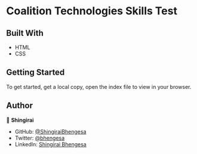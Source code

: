 # Coalition Technologies Skills Test

## Built With

- HTML
- CSS

## Getting Started

To get started, get a local copy, open the index file to view in your browser.


## Author

👤 **Shingirai**

- GitHub: [@ShingiraiBhengesa](https://github.com/ShingiraiBhengesa)
- Twitter: [@bhengesa](https://twitter.com/twitterhandle)
- LinkedIn: [Shingirai Bhengesa](https://www.linkedin.com/in/shingirai-bhengesa-612b09206/)